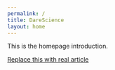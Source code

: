 ```yaml
---
permalink: /
title: DareScience
layout: home
---
```


This is the homepage introduction.

[Replace this with real article](/articles/replace-this-with-real-article/)
